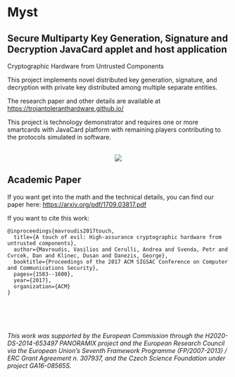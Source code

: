 # Myst
## Secure Multiparty Key Generation, Signature and Decryption JavaCard applet and host application
Cryptographic Hardware from Untrusted Components

This project implements novel distributed key generation, signature, and decryption with private key distributed among multiple separate entities. 

The research paper and other details are available at https://trojantoleranthardware.github.io/

This project is technology demonstrator and requires one or more smartcards with JavaCard platform with remaining players contributing to the protocols simulated in software.
  <br />
  <br />
<p align="center">
  <a href="http://www.youtube.com/watch?v=sPd7Nwidfko"><img src="https://img.youtube.com/vi/sPd7Nwidfko/0.jpg"></a>
</p>


## Academic Paper

If you want get into the math and the technical details, you can find our paper here: https://arxiv.org/pdf/1709.03817.pdf

If you want to cite this work:
```
@inproceedings{mavroudis2017touch,
  title={A touch of evil: High-assurance cryptographic hardware from untrusted components},
  author={Mavroudis, Vasilios and Cerulli, Andrea and Svenda, Petr and Cvrcek, Dan and Klinec, Dusan and Danezis, George},
  booktitle={Proceedings of the 2017 ACM SIGSAC Conference on Computer and Communications Security},
  pages={1583--1600},
  year={2017},
  organization={ACM}
}
```

  <br />
  <br />
  <br />
  <br />
<i>This work was supported by the European Commission through the H2020-DS-2014-653497 PANORAMIX project and the European Research Council via the European Union’s Seventh Framework Programme (FP/2007-2013) / ERC Grant Agreement n. 307937, and the Czech Science Foundation under project GA16-08565S.<i/>
